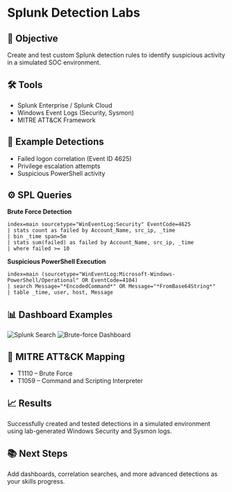 # Splunk Detection Labs

## 🧠 Objective  
Create and test custom Splunk detection rules to identify suspicious activity in a simulated SOC environment.

## 🛠 Tools  
- Splunk Enterprise / Splunk Cloud  
- Windows Event Logs (Security, Sysmon)  
- MITRE ATT&CK Framework  

## 🧩 Example Detections  
- Failed logon correlation (Event ID 4625)  
- Privilege escalation attempts  
- Suspicious PowerShell activity  

## ⚙️ SPL Queries  
**Brute Force Detection**
```spl
index=main sourcetype="WinEventLog:Security" EventCode=4625
| stats count as failed by Account_Name, src_ip, _time
| bin _time span=5m
| stats sum(failed) as failed by Account_Name, src_ip, _time
| where failed >= 10
```

**Suspicious PowerShell Execution**
```spl
index=main (sourcetype="WinEventLog:Microsoft-Windows-PowerShell/Operational" OR EventCode=4104)
| search Message="*EncodedCommand*" OR Message="*FromBase64String*"
| table _time, user, host, Message
```

## 📊 Dashboard Examples  


![Splunk Search](dashboards/splunk_search_4625.png)
![Brute-force Dashboard](dashboards/splunk_dashboard_bruteforce.png)

## 🔖 MITRE ATT&CK Mapping  
- T1110 – Brute Force  
- T1059 – Command and Scripting Interpreter  

## 📈 Results  
Successfully created and tested detections in a simulated environment using lab-generated Windows Security and Sysmon logs.

## 📚 Next Steps  
Add dashboards, correlation searches, and more advanced detections as your skills progress.
